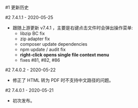 #1 更新历史


#2 7.4.1.1 - 2020-05-25

* 跟随上游更新 v7.4.1 ，主要是右键点击文件时会弹出操作菜单:
  * libzip BC fix
  * zip adapter fix
  * composer update dependencies
  * npm update / audit fix
  * **right-click opens single file context menu**
  * fixes #81, #82, #86

#2 7.4.0.2 - 2020-05-22

* 修正了 HTML 转为 PDF 时不支持中文路径的问题。

#2 7.4.0.1 - 2020-05-21

* 初次发布。


